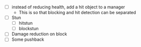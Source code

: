 - [ ] instead of reducing health, add a hit object to a manager
	- This is so that blocking and hit detection can be separated
- [ ] Stun
	- [ ] hitstun
	- [ ] blockstun
- [ ] Damage reduction on block
- [ ] Some pushback